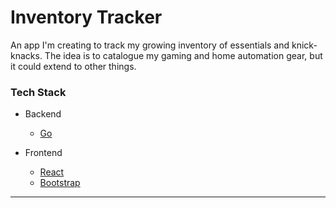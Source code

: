 # Inventory Tracker

An app I'm creating to track my growing inventory of essentials and knick-knacks. The idea is to catalogue my gaming and home automation gear, but it could extend to other things.

### Tech Stack

- Backend
  - [Go](https://go.dev/)

- Frontend
  - [React](https://react.dev/)
  - [Bootstrap](https://getbootstrap.com/)

---
